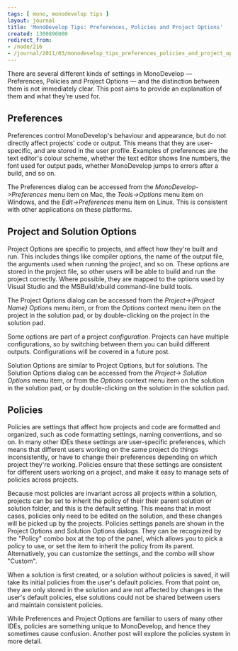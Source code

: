 ```yaml
---
tags: [ mono, monodevelop tips ]
layout: journal
title: 'MonoDevelop Tips: Preferences, Policies and Project Options'
created: 1300896000
redirect_from:
- /node/216
- /journal/2011/03/monodevelop_tips_preferences_policies_and_project_options
---
```

There are several different kinds of settings in MonoDevelop &mdash;
Preferences, Policies and Project Options &mdash; and the distinction between
them is not immediately clear. This post aims to provide an explanation of them
and what they're used for.<!--break-->

## Preferences

Preferences control MonoDevelop's behaviour and appearance, but do not directly
affect projects' code or output. This means that they are user-specific, and are
stored in the user profile. Examples of preferences are the text editor's colour
scheme, whether the text editor shows line numbers, the font used for output
pads, whether MonoDevelop jumps to errors after a build, and so on.

The Preferences dialog can be accessed from the _MonoDevelop->Preferences_ menu
item on Mac, the _Tools->Options_ menu item on Windows, and the
_Edit->Preferences_ menu item on Linux. This is consistent with other
applications on these platforms.

## Project and Solution Options

Project Options are specific to projects, and affect how they're built and run.
This includes things like compiler options, the name of the output file, the
arguments used when running the project, and so on. These options are stored in
the project file, so other users will be able to build and run the project
correctly. Where possible, they are mapped to the options used by Visual Studio
and the MSBuild/xbuild command-line build tools.

The Project Options dialog can be accessed from the _Project->{Project Name}
Options_ menu item, or from the _Options_ context menu item on the project in
the solution pad, or by double-clicking on the project in the solution pad.

Some options are part of a project _configuration_. Projects can have multiple
configurations, so by switching between them you can build different outputs.
Configurations will be covered in a future post.

Solution Options are similar to Project Options, but for solutions. The Solution
Options dialog can be accessed from the _Project-> Solution Options_ menu item,
or from the _Options_ context menu item on the solution in the solution pad, or
by double-clicking on the solution in the solution pad.

## Policies

Policies are settings that affect how projects and code are formatted and
organized, such as code formatting settings, naming conventions, and so on. In
many other IDEs these settings are user-specific preferences, which means that
different users working on the same project do things inconsistently, or have to
change their preferences depending on which project they're working. Policies
ensure that these settings are consistent for different users working on a
project, and make it easy to manage sets of policies across projects.

Because most policies are invariant across all projects within a solution,
projects can be set to inherit the policy of their their parent solution or
solution folder, and this is the default setting. This means that in most cases,
policies only need to be edited on the solution, and these changes will be
picked up by the projects. Policies settings panels are shown in the Project
Options and Solution Options dialogs. They can be recognized by the "Policy"
combo box at the top of the panel, which allows you to pick a policy to use, or
set the item to inherit the policy from its parent. Alternatively, you can
customize the settings, and the combo will show "Custom".

When a solution is first created, or a solution without policies is saved, it
will take its initial policies from the user's default policies. From that point
on, they are only stored in the solution and are not affected by changes in the
user's default policies, else solutions could not be shared between users and
maintain consistent policies.

While Preferences and Project Options are familiar to users of many other IDEs,
policies are something unique to MonoDevelop, and hence they sometimes cause
confusion. Another post will explore the policies system in more detail.
